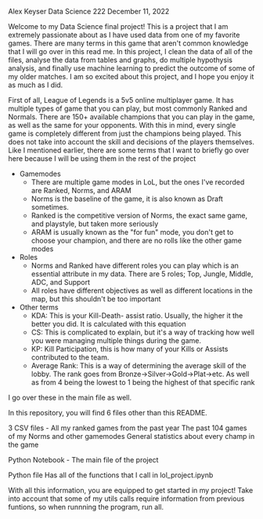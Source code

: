 Alex Keyser
Data Science 222
December 11, 2022


Welcome to my Data Science final project! This is a project that I am extremely passionate about as I have used data from one of my favorite games. There are many terms in this game that aren't common knowledge that I will go over in this read me. In this project, I clean the data of all of the files, analyse the data from tables and graphs, do multiple hypothysis analysis, and finally use machine learning to predict the outcome of some of my older matches. I am so excited about this project, and I hope you enjoy it as much as I did.

First of all, League of Legends is a 5v5 online multiplayer game. It has multiple types of game that you can play, but most commonly Ranked and Normals. There are 150+ available champions that you can play in the game, as well as the same for your opponents. With this in mind, every single game is completely different from just the champions being played. This does not take into account the skill and decisions of the players themselves. Like I mentioned earlier, there are some terms that I want to briefly go over here because I will be using them in the rest of the project

* Gamemodes
    * There are multiple game modes in LoL, but the ones I've recorded are Ranked, Norms, and ARAM
    * Norms is the baseline of the game, it is also known as Draft sometimes.
    * Ranked is the competitive version of Norms, the exact same game, and playstyle, but taken more seriously
    * ARAM is usually known as the "for fun" mode, you don't get to choose your champion, and there are no rolls like the other game modes
* Roles
    * Norms and Ranked have different roles you can play which is an essential attribute in my data. There are 5 roles; Top, Jungle, Middle, ADC, and Support
    * All roles have different objectives as well as different locations in the map, but this shouldn't be too important
* Other terms
    * KDA: This is your Kill-Death- assist ratio. Usually, the higher it the better you did. It is calculated with this equation
    * CS: This is complicated to explain, but it's a way of tracking how well you were managing multiple things during the game.
    * KP: Kill Participation, this is how many of your Kills or Assists contributed to the team.
    * Average Rank: This is a way of determining the average skill of the lobby. The rank goes from Bronze->Silver->Gold->Plat->etc. As well as from 4 being the lowest to 1 being the highest of that specific rank

I go over these in the main file as well.

In this repository, you will find 6 files other than this README. 

3 CSV files -
    All my ranked games from the past year
    The past 104 games of my Norms and other gamemodes
    General statistics about every champ in the game

Python Notebook -
    The main file of the project

Python file
    Has all of the functions that I call in lol_project.ipynb


With all this information, you are equipped to get started in my project! Take into account that some of my utils calls require information from previous funtions, so when runnning the program, run all.